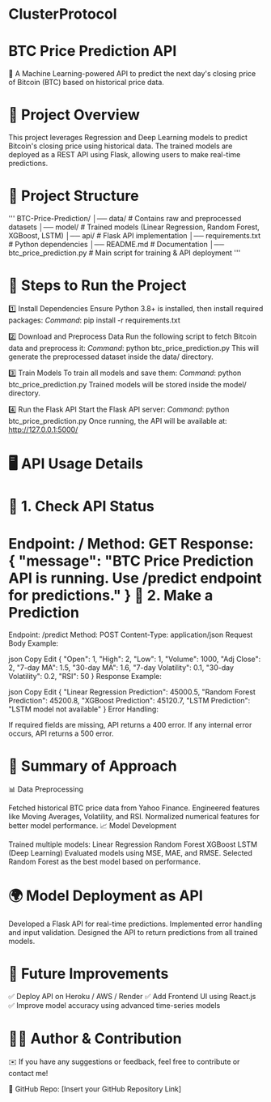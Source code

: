 # ClusterProtocol

# BTC Price Prediction API
🚀 A Machine Learning-powered API to predict the next day's closing price of Bitcoin (BTC) based on historical price data.


# 📌 Project Overview
This project leverages Regression and Deep Learning models to predict Bitcoin's closing price using historical data. The trained models are deployed as a REST API using Flask, allowing users to make real-time predictions.


# 📂 Project Structure
'''
BTC-Price-Prediction/
│── data/               # Contains raw and preprocessed datasets
│── model/              # Trained models (Linear Regression, Random Forest, XGBoost, LSTM)
│── api/                # Flask API implementation
│── requirements.txt    # Python dependencies
│── README.md           # Documentation
│── btc_price_prediction.py  # Main script for training & API deployment
'''


# 🚀 Steps to Run the Project
1️⃣ Install Dependencies
Ensure Python 3.8+ is installed, then install required packages:
*Command*: pip install -r requirements.txt

2️⃣ Download and Preprocess Data
Run the following script to fetch Bitcoin data and preprocess it:
*Command*: python btc_price_prediction.py
This will generate the preprocessed dataset inside the data/ directory.

3️⃣ Train Models
To train all models and save them:
*Command*: python btc_price_prediction.py
Trained models will be stored inside the model/ directory.

4️⃣ Run the Flask API 
Start the Flask API server:
*Command*: python btc_price_prediction.py
Once running, the API will be available at:
http://127.0.0.1:5000/


# 🖥 API Usage Details
📌 1. Check API Status
=
Endpoint: /
Method: GET
Response:
{
    "message": "BTC Price Prediction API is running. Use /predict endpoint for predictions."
}
📌 2. Make a Prediction
=
Endpoint: /predict
Method: POST
Content-Type: application/json
Request Body Example:

json
Copy
Edit
{
    "Open": 1,
    "High": 2,
    "Low": 1,
    "Volume": 1000,
    "Adj Close": 2,
    "7-day MA": 1.5,
    "30-day MA": 1.6,
    "7-day Volatility": 0.1,
    "30-day Volatility": 0.2,
    "RSI": 50
}
Response Example:

json
Copy
Edit
{
    "Linear Regression Prediction": 45000.5,
    "Random Forest Prediction": 45200.8,
    "XGBoost Prediction": 45120.7,
    "LSTM Prediction": "LSTM model not available"
}
Error Handling:

If required fields are missing, API returns a 400 error.
If any internal error occurs, API returns a 500 error.


# 🧠 Summary of Approach
📊 Data Preprocessing

Fetched historical BTC price data from Yahoo Finance.
Engineered features like Moving Averages, Volatility, and RSI.
Normalized numerical features for better model performance.
📈 Model Development

Trained multiple models:
Linear Regression
Random Forest
XGBoost
LSTM (Deep Learning)
Evaluated models using MSE, MAE, and RMSE.
Selected Random Forest as the best model based on performance.


# 🌍 Model Deployment as API
Developed a Flask API for real-time predictions.
Implemented error handling and input validation.
Designed the API to return predictions from all trained models.


# 🚀 Future Improvements
✅ Deploy API on Heroku / AWS / Render
✅ Add Frontend UI using React.js
✅ Improve model accuracy using advanced time-series models


# 👨‍💻 Author & Contribution
✉️ If you have any suggestions or feedback, feel free to contribute or contact me!

🔗 GitHub Repo: [Insert your GitHub Repository Link]
